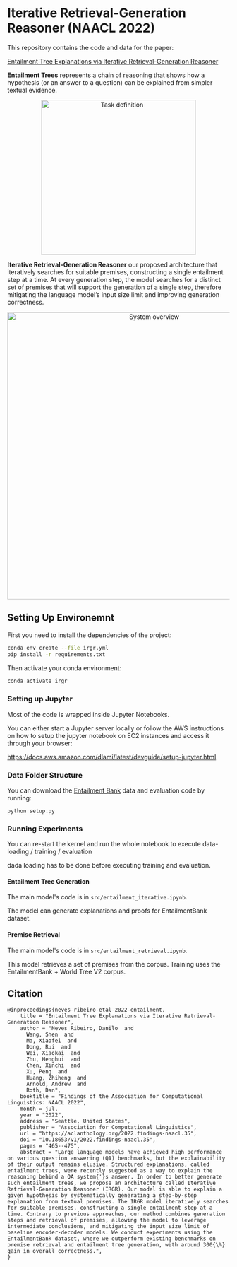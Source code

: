 # Iterative Retrieval-Generation Reasoner (NAACL 2022)

This repository contains the code and data for the paper:

[Entailment Tree Explanations via Iterative Retrieval-Generation Reasoner](https://assets.amazon.science/6e/5d/b055e2644da985a210e15b825422/entailment-tree-explanations-via-iterative-retrieval-generation-reasoner.pdf)

**Entailment Trees** represents a chain of reasoning that shows how a hypothesis (or an answer to a question) can be explained from simpler textual evidence. 

<p align="center">
<img src="images/task_definition.png" alt="Task definition" width="350"/>
</p>

**Iterative Retrieval-Generation Reasoner** our proposed architecture that iteratively searches for suitable premises, constructing a single entailment step at a time. At every generation step, the model searches for a distinct set of premises that will support the generation of a single step, therefore mitigating the language model’s input size limit and improving generation correctness.

<p align="center">
<img src="images/system_overview.png" alt="System overview" width="650"/>
</p>    

## Setting Up Environemnt

First you need to install the dependencies of the project:

```bash
conda env create --file irgr.yml
pip install -r requirements.txt
```

Then activate your conda environment:

```bash
conda activate irgr
```

### Setting up Jupyter

Most of the code is wrapped inside Jupyter Notebooks.

You can either start a Jupyter server locally or follow the AWS instructions on how to setup the jupyter notebook on EC2 instances and access it through your browser:

https://docs.aws.amazon.com/dlami/latest/devguide/setup-jupyter.html

### Data Folder Structure
   
You can download the [Entailment Bank](https://allenai.org/data/entailmentbank) data and evaluation code by running:

```
python setup.py
```

### Running Experiments

You can re-start the kernel and run the whole notebook to execute data-loading / training / evaluation

dada loading has to be done before executing training and evaluation.

#### Entailment Tree Generation

The main model's code is in `src/entailment_iterative.ipynb`.

The model can generate explanations and proofs for EntailmentBank dataset.

#### Premise Retrieval

The main model's code is in `src/entailment_retrieval.ipynb`.

This model retrieves a set of premises from the corpus. Training uses the EntailmentBank + World Tree V2 corpus.

## Citation

```
@inproceedings{neves-ribeiro-etal-2022-entailment,
    title = "Entailment Tree Explanations via Iterative Retrieval-Generation Reasoner",
    author = "Neves Ribeiro, Danilo  and
      Wang, Shen  and
      Ma, Xiaofei  and
      Dong, Rui  and
      Wei, Xiaokai  and
      Zhu, Henghui  and
      Chen, Xinchi  and
      Xu, Peng  and
      Huang, Zhiheng  and
      Arnold, Andrew  and
      Roth, Dan",
    booktitle = "Findings of the Association for Computational Linguistics: NAACL 2022",
    month = jul,
    year = "2022",
    address = "Seattle, United States",
    publisher = "Association for Computational Linguistics",
    url = "https://aclanthology.org/2022.findings-naacl.35",
    doi = "10.18653/v1/2022.findings-naacl.35",
    pages = "465--475",
    abstract = "Large language models have achieved high performance on various question answering (QA) benchmarks, but the explainability of their output remains elusive. Structured explanations, called entailment trees, were recently suggested as a way to explain the reasoning behind a QA system{'}s answer. In order to better generate such entailment trees, we propose an architecture called Iterative Retrieval-Generation Reasoner (IRGR). Our model is able to explain a given hypothesis by systematically generating a step-by-step explanation from textual premises. The IRGR model iteratively searches for suitable premises, constructing a single entailment step at a time. Contrary to previous approaches, our method combines generation steps and retrieval of premises, allowing the model to leverage intermediate conclusions, and mitigating the input size limit of baseline encoder-decoder models. We conduct experiments using the EntailmentBank dataset, where we outperform existing benchmarks on premise retrieval and entailment tree generation, with around 300{\%} gain in overall correctness.",
}
```
